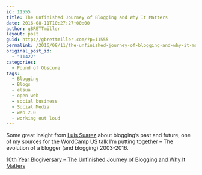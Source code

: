```yaml
---
id: 11555
title: The Unfinished Journey of Blogging and Why It Matters
date: 2016-08-11T10:27:27+00:00
author: gBRETTmiller
layout: post
guid: http://gbrettmiller.com/?p=11555
permalink: /2016/08/11/the-unfinished-journey-of-blogging-and-why-it-matters/
original_post_id:
  - "11422"
categories:
  - Pound of Obscure
tags:
  - Blogging
  - Blogs
  - elsua
  - open web
  - social business
  - Social Media
  - web 2.0
  - working out loud
---
```

Some great insight from [Luis Suarez](https://twitter.com/elsua) about blogging&#8217;s past and future, one of my sources for the WordCamp US talk I&#8217;m putting together &#8211; The evolution of a blogger (and blogging) 2003-2016.

[10th Year Blogiversary – The Unfinished Journey of Blogging and Why It Matters](http://www.elsua.net/2015/10/20/10th-year-blogiversary-the-unfinished-journey-of-blogging-and-why-it-matters/)